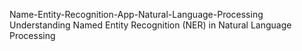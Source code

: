Name-Entity-Recognition-App-Natural-Language-Processing
Understanding Named Entity Recognition (NER) in Natural Language Processing 
